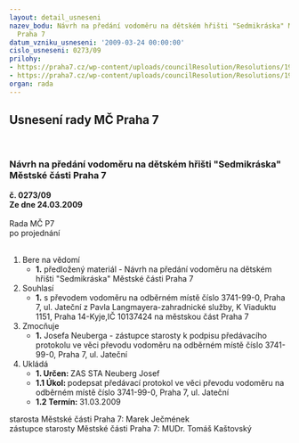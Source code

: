 ```yaml
---
layout: detail_usneseni
nazev_bodu: Návrh na předání vodoměru na dětském hřišti "Sedmikráska" Městské části
  Praha 7
datum_vzniku_usneseni: '2009-03-24 00:00:00'
cislo_usneseni: 0273/09
prilohy:
- https://praha7.cz/wp-content/uploads/councilResolution/Resolutions/19142/15-predavak_pvk_lang_a_my.xls
- https://praha7.cz/wp-content/uploads/councilResolution/Resolutions/19142/15-faktura_voda_langmayer.pdf
organ: rada
---
```

<div id="ucUsn_pList" class="usn">
	<span><h2>Usnesení rady MČ Praha 7 </h2>
<br></span><div class="standBody">
<span><h3>Návrh na předání vodoměru na dětském hřišti "Sedmikráska" Městské části Praha 7</h3></span><div class="center">
		<strong>č. 0273/09</strong><br>
	</div>
<div class="center">
		<strong>Ze dne 24.03.2009</strong><br><br>
	</div>Rada MČ P7<br> po projednání<br><br><ol>
<li>Bere na vědomí<ul><li>
<strong>1.</strong> předložený materiál - Návrh na předání vodoměru na dětském hřišti "Sedmikráska" Městské části Praha 7</li></ul>
</li>
<li>Souhlasí<ul><li>
<strong>1.</strong> s převodem vodoměru na odběrném místě  číslo 3741-99-0, Praha 7, ul. Jateční z Pavla Langmayera-zahradnické služby, K Viaduktu 1151, Praha 14-Kyje,IČ 10137424 na městskou část Praha 7 </li></ul>
</li>
<li>Zmocňuje<ul><li>
<strong>1.</strong> Josefa Neuberga - zástupce starosty k podpisu předávacího protokolu ve věci převodu vodoměru na  odběrném místě číslo 3741-99-0, Praha 7, ul. Jateční</li></ul>
</li>
<li>Ukládá<ul>
<li>
<strong>1. Určen: </strong>ZAS STA Neuberg Josef</li>
<li>
<strong>1.1 Úkol: </strong>podepsat předávací protokol ve věci převodu vodoměru na  odběrném místě číslo 3741-99-0, Praha 7, ul. Jateční</li>
<li>
<strong>1.2 Termín: </strong>31.03.2009</li>
</ul>
</li>
</ol>starosta Městské části Praha 7: Marek Ječmének<br>zástupce starosty Městské části Praha 7: MUDr. Tomáš Kaštovský 
</div>
</div>